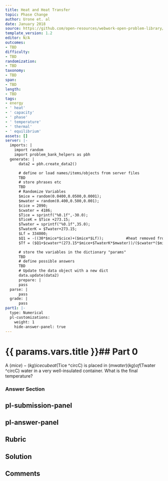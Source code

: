 ```yaml
---
title: Heat and Heat Transfer
topic: Phase Change
author: Urone et. al
date: January 2018
source: https://github.com/open-resources/webwork-open-problem-library/tree/master/Contrib/BrockPhysics/College_Physics_Urone/14.Heat_and_Heat_Transfer/14-03.Phase_Change/NU_U17_14_03_014.pg
template_version: 1.2
editor: N/A
outcomes:
- TBD
difficulty:
- TBD
randomization:
- TBD
taxonomy:
- TBD
span:
- TBD
length:
- TBD
tags:
- energy
- ' heat'
- ' capacity'
- ' phase'
- ' temperature'
- ' thermal'
- ' equilibrium'
assets: []
server: |-
  imports: |
    import random
    import problem_bank_helpers as pbh
  generate: |
      data2 = pbh.create_data2()

      # define or load names/items/objects from server files
      TBD
      # store phrases etc
      TBD
      # Randomize Variables
      $mice = random(0.0400,0.0500,0.0001);
      $mwater = random(0.400,0.500,0.001);
      $cice = 2090;
      $cwater = 4186;
      $Tice = sprintf("%0.1f",-30.0);
      $TiceK = $Tice +273.15;
      $Twater = sprintf("%0.1f",35.0);
      $TwaterK = $Twater+273.15;
      $Lf = 334000;
      $Q1 = -((30*$mice*$cice)+($mice*$Lf));          #heat removed from water to melt ice
      $Tf = ($Q1+$cwater*(273.15*$mice+$TwaterK*$mwater))/($cwater*($mice+$mwater))-273.15;

      # store the variables in the dictionary "params"
      TBD
      # define possible answers
      TBD
      # Update the data object with a new dict
      data.update(data2)
      prepare: |
      pass
  parse: |
      pass
  grade: |
      pass
part1: |-
  type: Numerical
  pl-customizations:
    weight: 1
    hide-answer-panel: true
---
```


# {{ params.vars.title }}## Part 0 
A ($mice)-(kg) ice cube at ($Tice ^circC) is placed in ($mwater) (kg) of ($Twater ^circC) water in a very well-insulated container. What is the final temperature? 


### Answer Section 


## pl-submission-panel 


## pl-answer-panel 


## Rubric 


## Solution 


## Comments 


